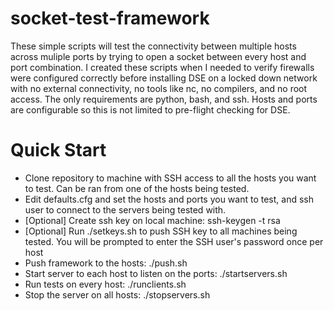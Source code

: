 # socket-test-framework
These simple scripts will test the connectivity between multiple hosts across muliple ports by trying to open a socket between every host and port combination. I created these scripts when I needed to verify firewalls were configured correctly before installing DSE on a locked down network with no external connectivity, no tools like nc, no compilers, and no root access. The only requirements are python, bash, and ssh. Hosts and ports are configurable so this is not limited to pre-flight checking for DSE.

# Quick Start
* Clone repository to machine with SSH access to all the hosts you want to test. Can be ran from one of the hosts being tested.
* Edit defaults.cfg and set the hosts and ports you want to test, and ssh user to connect to the servers being tested with.
* [Optional] Create ssh key on local machine: ssh-keygen -t rsa
* [Optional] Run ./setkeys.sh to push SSH key to all machines being tested. You will be prompted to enter the SSH user's password once per host
* Push framework to the hosts: ./push.sh
* Start server to each host to listen on the ports: ./startservers.sh
* Run tests on every host: ./runclients.sh
* Stop the server on all hosts: ./stopservers.sh
